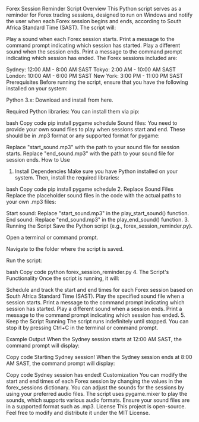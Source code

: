Forex Session Reminder Script
Overview
This Python script serves as a reminder for Forex trading sessions, designed to run on Windows and notify the user when each Forex session begins and ends, according to South Africa Standard Time (SAST). The script will:

Play a sound when each Forex session starts.
Print a message to the command prompt indicating which session has started.
Play a different sound when the session ends.
Print a message to the command prompt indicating which session has ended.
The Forex sessions included are:

Sydney: 12:00 AM - 8:00 AM SAST
Tokyo: 2:00 AM - 10:00 AM SAST
London: 10:00 AM - 6:00 PM SAST
New York: 3:00 PM - 11:00 PM SAST
Prerequisites
Before running the script, ensure that you have the following installed on your system:

Python 3.x: Download and install from here.

Required Python libraries: You can install them via pip:

bash
Copy code
pip install pygame schedule
Sound files: You need to provide your own sound files to play when sessions start and end. These should be in .mp3 format or any supported format for pygame:

Replace "start_sound.mp3" with the path to your sound file for session starts.
Replace "end_sound.mp3" with the path to your sound file for session ends.
How to Use
1. Install Dependencies
Make sure you have Python installed on your system. Then, install the required libraries:

bash
Copy code
pip install pygame schedule
2. Replace Sound Files
Replace the placeholder sound files in the code with the actual paths to your own .mp3 files:

Start sound: Replace "start_sound.mp3" in the play_start_sound() function.
End sound: Replace "end_sound.mp3" in the play_end_sound() function.
3. Running the Script
Save the Python script (e.g., forex_session_reminder.py).

Open a terminal or command prompt.

Navigate to the folder where the script is saved.

Run the script:

bash
Copy code
python forex_session_reminder.py
4. The Script's Functionality
Once the script is running, it will:

Schedule and track the start and end times for each Forex session based on South Africa Standard Time (SAST).
Play the specified sound file when a session starts.
Print a message to the command prompt indicating which session has started.
Play a different sound when a session ends.
Print a message to the command prompt indicating which session has ended.
5. Keep the Script Running
The script runs indefinitely until stopped. You can stop it by pressing Ctrl+C in the terminal or command prompt.

Example Output
When the Sydney session starts at 12:00 AM SAST, the command prompt will display:

Copy code
Starting Sydney session!
When the Sydney session ends at 8:00 AM SAST, the command prompt will display:

Copy code
Sydney session has ended!
Customization
You can modify the start and end times of each Forex session by changing the values in the forex_sessions dictionary.
You can adjust the sounds for the sessions by using your preferred audio files.
The script uses pygame.mixer to play the sounds, which supports various audio formats. Ensure your sound files are in a supported format such as .mp3.
License
This project is open-source. Feel free to modify and distribute it under the MIT License.

